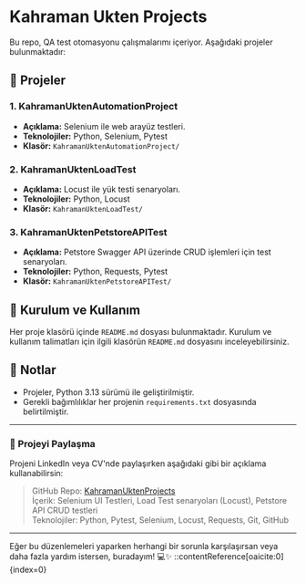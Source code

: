 # Kahraman Ukten Projects

Bu repo, QA test otomasyonu çalışmalarımı içeriyor. Aşağıdaki projeler bulunmaktadır:

## 📁 Projeler

### 1. KahramanUktenAutomationProject
- **Açıklama:** Selenium ile web arayüz testleri.
- **Teknolojiler:** Python, Selenium, Pytest
- **Klasör:** `KahramanUktenAutomationProject/`

### 2. KahramanUktenLoadTest
- **Açıklama:** Locust ile yük testi senaryoları.
- **Teknolojiler:** Python, Locust
- **Klasör:** `KahramanUktenLoadTest/`

### 3. KahramanUktenPetstoreAPITest
- **Açıklama:** Petstore Swagger API üzerinde CRUD işlemleri için test senaryoları.
- **Teknolojiler:** Python, Requests, Pytest
- **Klasör:** `KahramanUktenPetstoreAPITest/`

## 🚀 Kurulum ve Kullanım

Her proje klasörü içinde `README.md` dosyası bulunmaktadır. Kurulum ve kullanım talimatları için ilgili klasörün `README.md` dosyasını inceleyebilirsiniz.

## 📌 Notlar

- Projeler, Python 3.13 sürümü ile geliştirilmiştir.
- Gerekli bağımlılıklar her projenin `requirements.txt` dosyasında belirtilmiştir.

---

### 🔗 Projeyi Paylaşma

Projeni LinkedIn veya CV'nde paylaşırken aşağıdaki gibi bir açıklama kullanabilirsin:

> GitHub Repo: [KahramanUktenProjects](https://github.com/mertkahramanukten/-KahramanUktenProjects)  
> İçerik: Selenium UI Testleri, Load Test senaryoları (Locust), Petstore API CRUD testleri  
> Teknolojiler: Python, Pytest, Selenium, Locust, Requests, Git, GitHub

---

Eğer bu düzenlemeleri yaparken herhangi bir sorunla karşılaşırsan veya daha fazla yardım istersen, buradayım! 💻✨
::contentReference[oaicite:0]{index=0}
 
